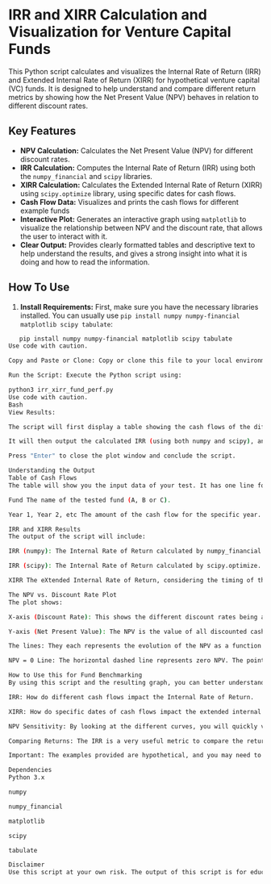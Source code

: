 # IRR and XIRR Calculation and Visualization for Venture Capital Funds

This Python script calculates and visualizes the Internal Rate of Return (IRR) and Extended Internal Rate of Return (XIRR) for hypothetical venture capital (VC) funds. It is designed to help understand and compare different return metrics by showing how the Net Present Value (NPV) behaves in relation to different discount rates.

## Key Features

*   **NPV Calculation:** Calculates the Net Present Value (NPV) for different discount rates.
*   **IRR Calculation:** Computes the Internal Rate of Return (IRR) using both the `numpy_financial` and `scipy` libraries.
*   **XIRR Calculation:** Calculates the Extended Internal Rate of Return (XIRR) using `scipy.optimize` library, using specific dates for cash flows.
*   **Cash Flow Data:** Visualizes and prints the cash flows for different example funds
*   **Interactive Plot:** Generates an interactive graph using `matplotlib` to visualize the relationship between NPV and the discount rate, that allows the user to interact with it.
*   **Clear Output:** Provides clearly formatted tables and descriptive text to help understand the results, and gives a strong insight into what it is doing and how to read the information.

## How To Use

1.  **Install Requirements:** First, make sure you have the necessary libraries installed. You can usually use `pip install numpy numpy-financial matplotlib scipy tabulate`:
```bash
   pip install numpy numpy-financial matplotlib scipy tabulate
Use code with caution.

Copy and Paste or Clone: Copy or clone this file to your local environment.

Run the Script: Execute the Python script using:

python3 irr_xirr_fund_perf.py
Use code with caution.
Bash
View Results:

The script will first display a table showing the cash flows of the different funds you are testing.

It will then output the calculated IRR (using both numpy and scipy), and the calculated XIRR for each fund, as well as their corresponding NPV graph in a new window, which you can explore interactively.

Press "Enter" to close the plot window and conclude the script.

Understanding the Output
Table of Cash Flows
The table will show you the input data of your test. It has one line for each fund with the following data.

Fund The name of the tested fund (A, B or C).

Year 1, Year 2, etc The amount of the cash flow for the specific year.

IRR and XIRR Results
The output of the script will include:

IRR (numpy): The Internal Rate of Return calculated by numpy_financial.

IRR (scipy): The Internal Rate of Return calculated by scipy.optimize.

XIRR The eXtended Internal Rate of Return, considering the timing of the cashflows.

The NPV vs. Discount Rate Plot
The plot shows:

X-axis (Discount Rate): This shows the different discount rates being applied from -50% to 100% to calculate the Net Present Value.

Y-axis (Net Present Value): The NPV is the value of all discounted cashflows.

The lines: They each represents the evolution of the NPV as a function of the discount rate, for each of the funds that are being tested.

NPV = 0 Line: The horizontal dashed line represents zero NPV. The point where a given curve intercepts this line is the IRR for that specific fund.

How to Use this for Fund Benchmarking
By using this script and the resulting graph, you can better understand:

IRR: How do different cash flows impact the Internal Rate of Return.

XIRR: How do specific dates of cash flows impact the extended internal rate of return

NPV Sensitivity: By looking at the different curves, you will quickly visualize how a fund responds to changes in the discount rate (this shows the risk level of a given fund)

Comparing Returns: The IRR is a very useful metric to compare the returns and profitability of different funds.

Important: The examples provided are hypothetical, and you may need to tailor the code for your specific case.

Dependencies
Python 3.x

numpy

numpy_financial

matplotlib

scipy

tabulate

Disclaimer
Use this script at your own risk. The output of this script is for educational purposes.
